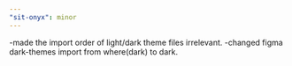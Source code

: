 ```yaml
---
"sit-onyx": minor
---
```


-made the import order of light/dark theme files irrelevant. -changed figma dark-themes import from where(dark) to dark.
